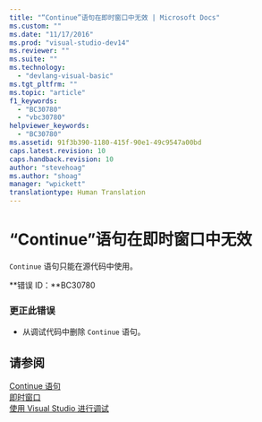 ```yaml
---
title: "“Continue”语句在即时窗口中无效 | Microsoft Docs"
ms.custom: ""
ms.date: "11/17/2016"
ms.prod: "visual-studio-dev14"
ms.reviewer: ""
ms.suite: ""
ms.technology: 
  - "devlang-visual-basic"
ms.tgt_pltfrm: ""
ms.topic: "article"
f1_keywords: 
  - "BC30780"
  - "vbc30780"
helpviewer_keywords: 
  - "BC30780"
ms.assetid: 91f3b390-1180-415f-90e1-49c9547a00bd
caps.latest.revision: 10
caps.handback.revision: 10
author: "stevehoag"
ms.author: "shoag"
manager: "wpickett"
translationtype: Human Translation
---
```

# “Continue”语句在即时窗口中无效
`Continue` 语句只能在源代码中使用。  
  
 **错误 ID：**BC30780  
  
### 更正此错误  
  
-   从调试代码中删除 `Continue` 语句。  
  
## 请参阅  
 [Continue 语句](../../visual-basic/language-reference/statements/continue-statement.md)   
 [即时窗口](/visual-studio/ide/reference/immediate-window)   
 [使用 Visual Studio 进行调试](/visual-studio/debugger/debugging-in-visual-studio)